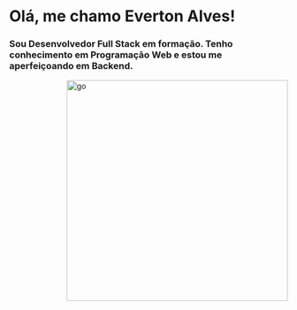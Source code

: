 <h1>Olá, me chamo Everton Alves!</h1>

<h3>Sou Desenvolvedor Full Stack em formação. Tenho conhecimento em Programação Web e estou me aperfeiçoando em Backend.</h3>
<img align="right" src="https://github.com/user-attachments/assets/479aaaaa-9652-4ccf-a158-560b5110604f" alt="go" width="400" height="400"/>
